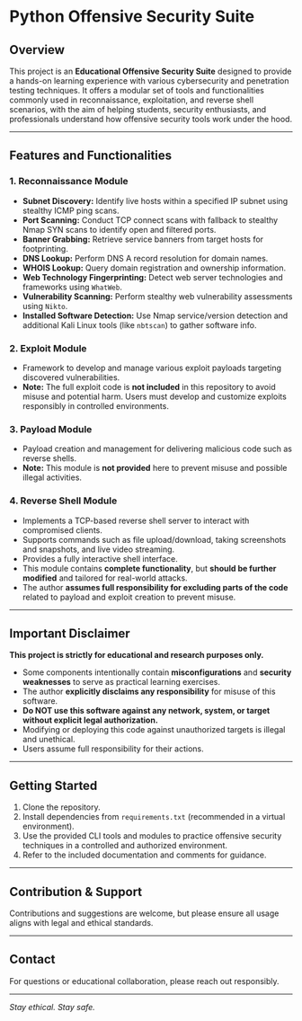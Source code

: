# Python Offensive Security Suite

## Overview

This project is an **Educational Offensive Security Suite** designed to provide a hands-on learning experience with various cybersecurity and penetration testing techniques. It offers a modular set of tools and functionalities commonly used in reconnaissance, exploitation, and reverse shell scenarios, with the aim of helping students, security enthusiasts, and professionals understand how offensive security tools work under the hood.

---

## Features and Functionalities

### 1. Reconnaissance Module
- **Subnet Discovery:** Identify live hosts within a specified IP subnet using stealthy ICMP ping scans.
- **Port Scanning:** Conduct TCP connect scans with fallback to stealthy Nmap SYN scans to identify open and filtered ports.
- **Banner Grabbing:** Retrieve service banners from target hosts for footprinting.
- **DNS Lookup:** Perform DNS A record resolution for domain names.
- **WHOIS Lookup:** Query domain registration and ownership information.
- **Web Technology Fingerprinting:** Detect web server technologies and frameworks using `WhatWeb`.
- **Vulnerability Scanning:** Perform stealthy web vulnerability assessments using `Nikto`.
- **Installed Software Detection:** Use Nmap service/version detection and additional Kali Linux tools (like `nbtscan`) to gather software info.

### 2. Exploit Module
- Framework to develop and manage various exploit payloads targeting discovered vulnerabilities.
- **Note:** The full exploit code is **not included** in this repository to avoid misuse and potential harm. Users must develop and customize exploits responsibly in controlled environments.

### 3. Payload Module
- Payload creation and management for delivering malicious code such as reverse shells.
- **Note:** This module is **not provided** here to prevent misuse and possible illegal activities.

### 4. Reverse Shell Module
- Implements a TCP-based reverse shell server to interact with compromised clients.
- Supports commands such as file upload/download, taking screenshots and snapshots, and live video streaming.
- Provides a fully interactive shell interface.
- This module contains **complete functionality**, but **should be further modified** and tailored for real-world attacks.
- The author **assumes full responsibility for excluding parts of the code** related to payload and exploit creation to prevent misuse.

---

## Important Disclaimer

**This project is strictly for educational and research purposes only.**

- Some components intentionally contain **misconfigurations** and **security weaknesses** to serve as practical learning exercises.
- The author **explicitly disclaims any responsibility** for misuse of this software.
- **Do NOT use this software against any network, system, or target without explicit legal authorization.**
- Modifying or deploying this code against unauthorized targets is illegal and unethical.
- Users assume full responsibility for their actions.

---

## Getting Started

1. Clone the repository.
2. Install dependencies from `requirements.txt` (recommended in a virtual environment).
3. Use the provided CLI tools and modules to practice offensive security techniques in a controlled and authorized environment.
4. Refer to the included documentation and comments for guidance.

---

## Contribution & Support

Contributions and suggestions are welcome, but please ensure all usage aligns with legal and ethical standards.

---

## Contact

For questions or educational collaboration, please reach out responsibly.

---

*Stay ethical. Stay safe.*
